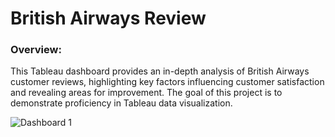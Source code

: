 # British Airways Review

### Overview: <br>
This Tableau dashboard provides an in-depth analysis of British Airways customer reviews, highlighting key factors influencing customer satisfaction and revealing areas for improvement. The goal of this project is to demonstrate proficiency in Tableau data visualization.

![Dashboard 1](https://github.com/user-attachments/assets/3244ec5d-9748-4cb6-889c-2ba2870f78ed)
